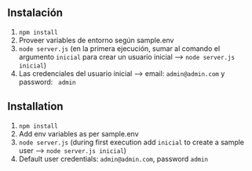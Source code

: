## Instalación

1. `npm install`
1. Proveer variables de entorno según sample.env
1. `node server.js` (en la primera ejecución, sumar al comando el argumento `inicial` para crear un usuario inicial --> `node server.js inicial`) 
1. Las credenciales del usuario inicial --> email: `admin@admin.com` y password: ` admin`


## Installation

1. `npm install`
1. Add env variables as per sample.env
1. `node server.js` (during first execution add `inicial` to create a sample user --> `node server.js inicial`)
1. Default user credentials: `admin@admin.com`, password `admin`